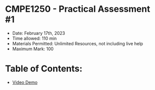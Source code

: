 # CMPE1250 - Practical Assessment #1
- Date: February 17th, 2023
- Time allowed: 110 min
- Materials Permitted: Unlimited Resources, not including live help
- Maximum Mark: 100
# Table of Contents:
- [Video Demo](https://www.youtube.com/watch?v=ZEyRiBBs-B4)

